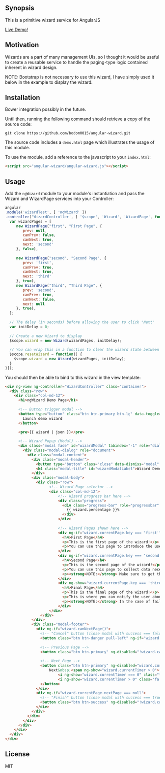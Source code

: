 ## Synopsis

This is a primitive wizard service for AngularJS

[Live Demo!](http://bodom0015.game-server.cc/bower_components/angular-wizard/demo.html)

## Motivation
Wizards are a part of many management UIs, so I thought it would be useful to create a reusable service to handle the paging-type logic contained inherent in wizard design.

NOTE: Bootstrap is not necessary to use this wizard, I have simply used it below in the example to display the wizard.

## Installation
Bower integration possibly in the future.

Until then, running the following command should retrieve a copy of the source code:
```git
git clone https://github.com/bodom0015/angular-wizard.git
```

The source code includes a `demo.html` page which illustrates the usage of this module.

To use the module, add a reference to the javascript to your `index.html`:
```html
<script src="angular-wizard/angular-wizard.js"></script>
```

## Usage
    
Add the `ngWizard` module to your module's instantiation and pass the Wizard and WizardPage services into your Controller:
```js
angular
.module('wizardTest', [ 'ngWizard' ])
.controller('WizardController', [ '$scope', 'Wizard', 'WizardPage', function($scope, Wizard, WizardPage) {
  var wizardPages = [
     new WizardPage("first", "First Page", {
        prev: null,
        canPrev: false,
        canNext: true,
        next: 'second'
     }, false),
  
     new WizardPage("second", "Second Page", {
        prev: 'first',
        canPrev: true,
        canNext: true,
        next: 'third'
     }, true),
     new WizardPage("third", "Third Page", {
        prev: 'second',
        canPrev: true,
        canNext: false,
        next: null
     }, true),
  ];
  
  // The delay (in seconds) before allowing the user to click "Next"
  var initDelay = 0;
  
  // Create a new Wizard to display
  $scope.wizard = new Wizard(wizardPages, initDelay);
    
  // You can wrap this in a function to clear the wizard state between uses
  $scope.resetWizard = function() {
    $scope.wizard = new Wizard(wizardPages, initDelay);
  }
}]);
```

You should then be able to bind to this wizard in the view template:
```html
<div ng-view ng-controller="WizardController" class="container">
  <div class="row">
    <div class="col-md-12">
      <h1>ngWizard Demo Page</h1>
      
      <!-- Button trigger modal -->
      <button type="button" class="btn btn-primary btn-lg" data-toggle="modal" data-target="#wizardModal" ng-click="resetWizard()">
        Launch demo wizard
      </button>
      
      <pre>{{ wizard | json }}</pre>

      <!-- Wizard Popup (Modal) -->
      <div class="modal fade" id="wizardModal" tabindex="-1" role="dialog" aria-labelledby="wizardModalLabel">
        <div class="modal-dialog" role="document">
          <div class="modal-content">
            <div class="modal-header">
              <button type="button" class="close" data-dismiss="modal" aria-label="Close"><span aria-hidden="true">&times;</span></button>
              <h4 class="modal-title" id="wizardModalLabel">Wizard Demonstration</h4>
            </div>
            <div class="modal-body">
              <div class="row">
                    <!-- Wizard Page selector --> 
                    <div class="col-md-12">                        
                        <!-- Wizard progress bar here -->
                        <div class="progress">
                          <div class="progress-bar" role="progressbar" aria-valuenow="{{ wizard.percentage }}" aria-valuemin="0" aria-valuemax="100" style="min-width: 2em; width: {{ wizard.percentage }}%;">
                            {{ wizard.percentage }}%
                          </div>
                        </div>
                        
                        <!-- Wizard Pages shown here -->
                        <div ng-if="wizard.currentPage.key === 'first'">
                          <h4>First Page</h4>
                          <p>This is the first page of the wizard!</p>
                          <p>You can use this page to introduce the user to the operation that you are about to perform.</p>
                        </div>
                        <div ng-if="wizard.currentPage.key === 'second'">
                          <h4>Second Page</h4>
                          <p>This is the second page of the wizard!</p>
                          <p>You can use this page to collect data necessary to perform the operation described on the previous page.</p>
                          <p><strong>NOTE:</strong> Make sure to get the user's permission / confirmation before changing any of their data.</p>
                        </div>
                        <div ng-show="wizard.currentPage.key === 'third'">
                          <h4>Final Page</h4>
                          <p>This is the final page of the wizard!</p>
                          <p>This is where you can notify the user about the success (or failure) of the requested operation.</p>
                          <p><strong>NOTE:</strong> In the case of failure, you may wish to provide the user with a method of going back to adjust their input.</p>
                        </div>
                    </div>
                </div>
            </div>
            <div class="modal-footer">
              <div ng-if="wizard.canNextPage()">
                <!-- "Cancel" button (close modal with success === false) -->
                <button class="btn btn-danger pull-left" ng-if="wizard.canNextPage()" data-dismiss="modal" aria-label="Close"><i class="fa fa-times"></i>&nbsp;&nbsp;Cancel</button>
                
                <!-- Previous Page -->
                <button class="btn btn-primary" ng-disabled="!wizard.canPrevPage()" ng-click="wizard.prevPage()"><i class="fa fa-arrow-circle-left"></i>&nbsp;&nbsp;Back</button>
                
                <!-- Next Page -->
                <button class="btn btn-primary" ng-disabled="wizard.currentTimer > 0 || !wizard.canNextPage()" ng-click="wizard.nextPage()">
                    Next&nbsp;<span ng-show="wizard.currentTimer > 0">({{ wizard.currentTimer }})</span>&nbsp;
                        <i ng-show="wizard.currentTimer === 0" class="fa fa-arrow-circle-right"></i>
                        <i ng-show="wizard.currentTimer > 0" class='fa fa-spinner fa-spin'></i>
                </button>
              </div>
              <div ng-if="wizard.currentPage.nextPage === null">
                <!-- "Finish" button (close modal with success === true) -->
                <button class="btn btn-success" ng-disabled="!wizard.canPrevPage()" data-dismiss="modal" aria-label="Close" ng-click="wizard.success = true">Finish&nbsp;&nbsp;<i class="fa fa-check-circle"></i></button>
              </div>
            </div>
          </div>
        </div>
      </div>
    </div>
  </div>
</div>
```

## License

MIT